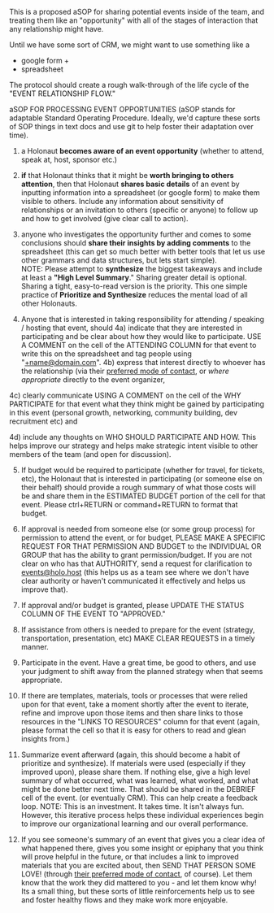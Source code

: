 This is a proposed aSOP for sharing potential events inside of the team, and treating them like an "opportunity" with all of the stages of interaction that any relationship might have.

Until we have some sort of CRM, we might want to use something like a 
- google form + 
- spreadsheet

The protocol should create a rough walk-through of the life cycle of the "EVENT RELATIONSHIP FLOW." 

aSOP FOR PROCESSING EVENT OPPORTUNITIES
(aSOP stands for adaptable Standard Operating Procedure.  Ideally, we'd capture these sorts of SOP things in text docs and use git to help foster their adaptation over time).

1) a Holonaut **becomes aware of an event opportunity** (whether to attend, speak at, host, sponsor etc.)

2) **if** that Holonaut thinks that it might be **worth bringing to others attention**, then that Holonaut **shares basic details** of an event by inputting information into a spreadsheet (or google form) to make them visible to others.  Include any information about sensitivity of relationships or an invitation to others (specific or anyone) to follow up and how to get involved (give clear call to action).

3) anyone who investigates the opportunity further and comes to some conclusions should **share their insights by adding comments** to the spreadsheet (this can get so much better with better tools that let us use other grammars and data structures, but lets start simple).  
NOTE: Please attempt to **synthesize** the biggest takeaways and include at least a **"High Level Summary**."  Sharing greater detail is optional.  Sharing a tight, easy-to-read version is the priority. This one simple practice of **Prioritize and Synthesize** reduces the mental load of all other Holonauts.

4) Anyone that is interested in taking responsibility for attending / speaking / hosting that event, should 
  4a) indicate that they are interested in participating and be clear about how they would like to participate. USE A COMMENT on the cell of the ATTENDING COLUMN for that event to write this on the spreadsheet and tag people using "+name@domain.com".
  4b) express that interest directly to whoever has the relationship (via their [preferred mode of contact](https://docs.google.com/spreadsheets/d/17raZ-sDNKGnsl3GU-3scHxZErJAgsc_UEkElDJt4aWE/edit#gid=1133589549), or *where appropriate* directly to the event organizer,

  4c) clearly communicate USING A COMMENT on the cell of the WHY PARTICIPATE for that event what they think might be gained by participating in this event (personal growth, networking, community building, dev recruitment etc) and 

  4d) include any thoughts on WHO SHOULD PARTICIPATE AND HOW.  This helps improve our strategy and helps make strategic intent visible to other members of the team (and open for discussion).

5) If budget would be required to participate (whether for travel, for tickets, etc), the Holonaut that is interested in participating (or someone else on their behalf) should provide a rough summary of what those costs will be and share them in the ESTIMATED BUDGET portion of the cell for that event.  Please ctrl+RETURN or command+RETURN to format that budget.

6) If approval is needed from someone else (or some group process) for permission to attend the event, or for budget, PLEASE MAKE A SPECIFIC REQUEST FOR THAT PERMISSION AND BUDGET to the INDIVIDUAL OR GROUP that has the ability to grant permission/budget.  If you are not clear on who has that AUTHORITY, send a request for clarification to events@holo.host (this helps us as a team see where we don't have clear authority or haven't communicated it effectively and helps us improve that).

7) If approval and/or budget is granted, please UPDATE THE STATUS COLUMN OF THE EVENT TO "APPROVED."

8) If assistance from others is needed to prepare for the event (strategy, transportation, presentation, etc) MAKE CLEAR REQUESTS in a timely manner.

9) Participate in the event. Have a great time, be good to others, and use your judgment to shift away from the planned strategy when that seems appropriate.  

10) If there are templates, materials, tools or processes that were relied upon for that event, take a moment shortly after the event to iterate, refine and improve upon those items and then share links to those resources in the "LINKS TO RESOURCES" column for that event (again, please format the cell so that it is easy for others to read and glean insights from.)

11) Summarize event afterward (again, this should become a habit of prioritize and synthesize). If materials were used (especially if they improved upon), please share them. If nothing else, give a high level summary of what occurred, what was learned, what worked, and what might be done better next time.  That should be shared in the DEBRIEF cell of the event. (or eventually CRM).  This can help create a feedback loop. NOTE: This is an investment.  It takes time.  It isn't always fun. However, this iterative process helps these individual experiences begin to improve our organizational learning and our overall performance.

12) If you see someone's summary of an event that gives you a clear idea of what happened there, gives you some insight or epiphany that you think will prove helpful in the future, or that includes a link to improved materials that you are excited about, then SEND THAT PERSON SOME LOVE! (through [their preferred mode of contact](https://docs.google.com/spreadsheets/d/17raZ-sDNKGnsl3GU-3scHxZErJAgsc_UEkElDJt4aWE/edit#gid=1133589549), of course).  Let them know that the work they did mattered to you - and let them know why!  Its a small thing, but these sorts of little reinforcements help us to see and foster healthy flows and they make work more enjoyable.

